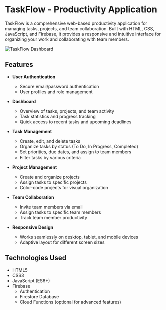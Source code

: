 # TaskFlow - Productivity Application

TaskFlow is a comprehensive web-based productivity application for managing tasks, projects, and team collaboration. Built with HTML, CSS, JavaScript, and Firebase, it provides a responsive and intuitive interface for organizing your work and collaborating with team members.

![TaskFlow Dashboard](https://placeholder.svg?height=400&width=800)

## Features

- **User Authentication**
  - Secure email/password authentication
  - User profiles and role management

- **Dashboard**
  - Overview of tasks, projects, and team activity
  - Task statistics and progress tracking
  - Quick access to recent tasks and upcoming deadlines

- **Task Management**
  - Create, edit, and delete tasks
  - Organize tasks by status (To Do, In Progress, Completed)
  - Set priorities, due dates, and assign to team members
  - Filter tasks by various criteria

- **Project Management**
  - Create and organize projects
  - Assign tasks to specific projects
  - Color-code projects for visual organization

- **Team Collaboration**
  - Invite team members via email
  - Assign tasks to specific team members
  - Track team member productivity

- **Responsive Design**
  - Works seamlessly on desktop, tablet, and mobile devices
  - Adaptive layout for different screen sizes

## Technologies Used

- HTML5
- CSS3
- JavaScript (ES6+)
- Firebase
  - Authentication
  - Firestore Database
  - Cloud Functions (optional for advanced features)
